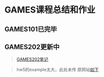 # GAMES课程总结和作业

## GAMES101已完毕

## GAMES202更新中

> [GAMES202笔记](https://github.com/Ryu613/books/blob/master/ComputerScience/graphics/GAMES202/GAMES202.md)

> hw5的example太大，此处未传 原网站[如下](https://games-cn.org/forums/topic/zuoye5fabugonggao/)